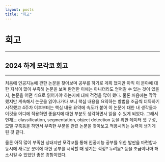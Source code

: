 ```yaml
---
layout: posts
title: "회고"
---
```


# 회고

---

## 2024 하계 모각코 회고
---
처음에 인공지능에 관한 논문을 찾아보며 공부를 하기로 계획 했지만 아직 이 분야에 대한 지식이 많이 부족해
논문을 보며 완전한 이해는 아니더라도 얻어갈 수 있는 것이 있을지, 논문을 어떤 식으로 읽어가야 하는지에 대해 
걱정을 많이 했다. 
물론 처음에는 막막했지만 계속해서 논문을 읽어나가다 보니 핵심 내용을 요약하는 방법을 조금씩 터득하기 시작했고 4주차 이후부터는
핵심 내용 요약에 속도가 붙어 이 논문에 대한 내 생각들과 이것을 어디에 적용하면 좋을지에 대한 부분도 생각하면서 읽을 수 있게 되었다.
그래서 현재는 classification, segmentation, object detection 등을 위한 데이터 셋 구성, 모델 구축등을 하면서 부족한 부분을
관련 논문을 찾아보고 적용시키는 능력이 생기게 된 것 같다.

물론 아직 많이 부족한 상태지만 모각코를 통해 인공지능 공부를 위한 발판을 마련함과 동시에 새로운 분야에 대한 공부를 시작할 때 생기는
걱정? 두려움? 등을 조금이나마 해소시킬 수 있었던 좋은 경험이었다.
